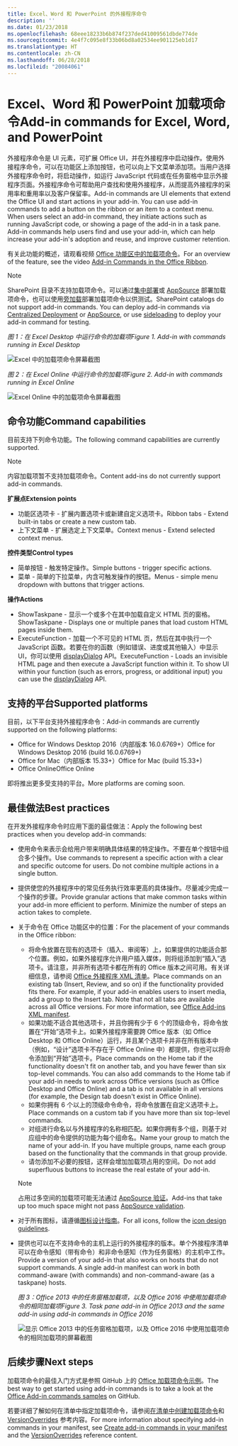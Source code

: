 ```yaml
---
title: Excel、Word 和 PowerPoint 的外接程序命令
description: ''
ms.date: 01/23/2018
ms.openlocfilehash: 68eee18233b6b874f237ded41009561dbde774de
ms.sourcegitcommit: 4e4f7c095e8f33b06bd8a02534ee901125eb1d17
ms.translationtype: HT
ms.contentlocale: zh-CN
ms.lasthandoff: 06/28/2018
ms.locfileid: "20084061"
---
```

# <a name="add-in-commands-for-excel-word-and-powerpoint"></a><span data-ttu-id="8af8d-102">Excel、Word 和 PowerPoint 加载项命令</span><span class="sxs-lookup"><span data-stu-id="8af8d-102">Add-in commands for Excel, Word, and PowerPoint</span></span>

<span data-ttu-id="8af8d-p101">外接程序命令是 UI 元素，可扩展 Office UI，并在外接程序中启动操作。使用外接程序命令，可以在功能区上添加按钮，也可以向上下文菜单添加项。当用户选择外接程序命令时，将启动操作，如运行 JavaScript 代码或在任务窗格中显示外接程序页面。外接程序命令可帮助用户查找和使用外接程序，从而提高外接程序的采用率和重用率以及客户保留率。</span><span class="sxs-lookup"><span data-stu-id="8af8d-p101">Add-in commands are UI elements that extend the Office UI and start actions in your add-in. You can use add-in commands to add a button on the ribbon or an item to a context menu. When users select an add-in command, they initiate actions such as running JavaScript code, or showing a page of the add-in in a task pane. Add-in commands help users find and use your add-in, which can help increase your add-in's adoption and reuse, and improve customer retention.</span></span>

<span data-ttu-id="8af8d-107">有关此功能的概述，请观看视频 [Office 功能区中的加载项命令](https://channel9.msdn.com/events/Build/2016/P551)。</span><span class="sxs-lookup"><span data-stu-id="8af8d-107">For an overview of the feature, see the video [Add-in Commands in the Office Ribbon](https://channel9.msdn.com/events/Build/2016/P551).</span></span>

> [!NOTE]
> <span data-ttu-id="8af8d-p102">SharePoint 目录不支持加载项命令。可以通过[集中部署](../publish/centralized-deployment.md)或 [AppSource](https://docs.microsoft.com/en-us/office/dev/store/submit-to-the-office-store) 部署加载项命令，也可以使用[旁加载](../testing/create-a-network-shared-folder-catalog-for-task-pane-and-content-add-ins.md)部署加载项命令以供测试。</span><span class="sxs-lookup"><span data-stu-id="8af8d-p102">SharePoint catalogs do not support add-in commands. You can deploy add-in commands via [Centralized Deployment](../publish/centralized-deployment.md) or [AppSource](https://docs.microsoft.com/en-us/office/dev/store/submit-to-the-office-store), or use [sideloading](../testing/create-a-network-shared-folder-catalog-for-task-pane-and-content-add-ins.md) to deploy your add-in command for testing.</span></span> 

<span data-ttu-id="8af8d-110">*图 1：在 Excel Desktop 中运行命令的加载项*</span><span class="sxs-lookup"><span data-stu-id="8af8d-110">*Figure 1. Add-in with commands running in Excel Desktop*</span></span>

![Excel 中的加载项命令屏幕截图](../images/add-in-commands-1.png)

<span data-ttu-id="8af8d-112">*图 2：在 Excel Online 中运行命令的加载项*</span><span class="sxs-lookup"><span data-stu-id="8af8d-112">*Figure 2. Add-in with commands running in Excel Online*</span></span>

![Excel Online 中的加载项命令屏幕截图](../images/add-in-commands-2.png)

## <a name="command-capabilities"></a><span data-ttu-id="8af8d-114">命令功能</span><span class="sxs-lookup"><span data-stu-id="8af8d-114">Command capabilities</span></span>
<span data-ttu-id="8af8d-115">目前支持下列命令功能。</span><span class="sxs-lookup"><span data-stu-id="8af8d-115">The following command capabilities are currently supported.</span></span>

> [!NOTE]
> <span data-ttu-id="8af8d-116">内容加载项暂不支持加载项命令。</span><span class="sxs-lookup"><span data-stu-id="8af8d-116">Content add-ins do not currently support add-in commands.</span></span>

<span data-ttu-id="8af8d-117">**扩展点**</span><span class="sxs-lookup"><span data-stu-id="8af8d-117">**Extension points**</span></span>

- <span data-ttu-id="8af8d-118">功能区选项卡 - 扩展内置选项卡或新建自定义选项卡。</span><span class="sxs-lookup"><span data-stu-id="8af8d-118">Ribbon tabs - Extend built-in tabs or create a new custom tab.</span></span>
- <span data-ttu-id="8af8d-119">上下文菜单 - 扩展选定上下文菜单。</span><span class="sxs-lookup"><span data-stu-id="8af8d-119">Context menus - Extend selected context menus.</span></span> 

<span data-ttu-id="8af8d-120">**控件类型**</span><span class="sxs-lookup"><span data-stu-id="8af8d-120">**Control types**</span></span>

- <span data-ttu-id="8af8d-121">简单按钮 - 触发特定操作。</span><span class="sxs-lookup"><span data-stu-id="8af8d-121">Simple buttons - trigger specific actions.</span></span>
- <span data-ttu-id="8af8d-122">菜单 - 简单的下拉菜单，内含可触发操作的按钮。</span><span class="sxs-lookup"><span data-stu-id="8af8d-122">Menus - simple menu dropdown with buttons that trigger actions.</span></span>

<span data-ttu-id="8af8d-123">**操作**</span><span class="sxs-lookup"><span data-stu-id="8af8d-123">**Actions**</span></span>

- <span data-ttu-id="8af8d-124">ShowTaskpane - 显示一个或多个在其中加载自定义 HTML 页的窗格。</span><span class="sxs-lookup"><span data-stu-id="8af8d-124">ShowTaskpane - Displays one or multiple panes that load custom HTML pages inside them.</span></span>
- <span data-ttu-id="8af8d-p103">ExecuteFunction - 加载一个不可见的 HTML 页，然后在其中执行一个 JavaScript 函数。若要在你的函数（例如错误、进度或其他输入）中显示 UI，你可以使用 [displayDialog](http://dev.office.com/reference/add-ins/shared/officeui) API。</span><span class="sxs-lookup"><span data-stu-id="8af8d-p103">ExecuteFunction - Loads an invisible HTML page and then execute a JavaScript function within it. To show UI within your function (such as errors, progress, or additional input) you can use the [displayDialog](http://dev.office.com/reference/add-ins/shared/officeui) API.</span></span>  

## <a name="supported-platforms"></a><span data-ttu-id="8af8d-127">支持的平台</span><span class="sxs-lookup"><span data-stu-id="8af8d-127">Supported platforms</span></span>
<span data-ttu-id="8af8d-128">目前，以下平台支持外接程序命令：</span><span class="sxs-lookup"><span data-stu-id="8af8d-128">Add-in commands are currently supported on the following platforms:</span></span>

- <span data-ttu-id="8af8d-129">Office for Windows Desktop 2016（内部版本 16.0.6769+）</span><span class="sxs-lookup"><span data-stu-id="8af8d-129">Office for Windows Desktop 2016 (build 16.0.6769+)</span></span>
- <span data-ttu-id="8af8d-130">Office for Mac（内部版本 15.33+）</span><span class="sxs-lookup"><span data-stu-id="8af8d-130">Office for Mac (build 15.33+)</span></span>
- <span data-ttu-id="8af8d-131">Office Online</span><span class="sxs-lookup"><span data-stu-id="8af8d-131">Office Online</span></span> 

<span data-ttu-id="8af8d-132">即将推出更多受支持的平台。</span><span class="sxs-lookup"><span data-stu-id="8af8d-132">More platforms are coming soon.</span></span>

## <a name="best-practices"></a><span data-ttu-id="8af8d-133">最佳做法</span><span class="sxs-lookup"><span data-stu-id="8af8d-133">Best practices</span></span>

<span data-ttu-id="8af8d-134">在开发外接程序命令时应用下面的最佳做法：</span><span class="sxs-lookup"><span data-stu-id="8af8d-134">Apply the following best practices when you develop add-in commands:</span></span>

- <span data-ttu-id="8af8d-p104">使用命令来表示会给用户带来明确具体结果的特定操作。不要在单个按钮中组合多个操作。</span><span class="sxs-lookup"><span data-stu-id="8af8d-p104">Use commands to represent a specific action with a clear and specific outcome for users. Do not combine multiple actions in a single button.</span></span>
- <span data-ttu-id="8af8d-p105">提供使您的外接程序中的常见任务执行效率更高的具体操作。尽量减少完成一个操作的步骤。</span><span class="sxs-lookup"><span data-stu-id="8af8d-p105">Provide granular actions that make common tasks within your add-in more efficient to perform. Minimize the number of steps an action takes to complete.</span></span>
- <span data-ttu-id="8af8d-139">关于命令在 Office 功能区中的位置：</span><span class="sxs-lookup"><span data-stu-id="8af8d-139">For the placement of your commands in the Office ribbon:</span></span>
    - <span data-ttu-id="8af8d-p106">将命令放置在现有的选项卡（插入、审阅等）上，如果提供的功能适合那个位置。例如，如果外接程序允许用户插入媒体，则将组添加到“插入”选项卡。请注意，并非所有选项卡都在所有的 Office 版本之间可用。有关详细信息，请参阅 [Office 外接程序 XML 清单](../develop/add-in-manifests.md)。</span><span class="sxs-lookup"><span data-stu-id="8af8d-p106">Place commands on an existing tab (Insert, Review, and so on) if the functionality provided fits there. For example, if your add-in enables users to insert media, add a group to the Insert tab. Note that not all tabs are available across all Office versions. For more information, see [Office Add-ins XML manifest](../develop/add-in-manifests.md).</span></span> 
    - <span data-ttu-id="8af8d-p107">如果功能不适合其他选项卡，并且你拥有少于 6 个的顶级命令，将命令放置在“开始”选项卡上。如果外接程序需要跨 Office 版本（如 Office Desktop 和 Office Online）运行，并且某个选项卡并非在所有版本中（例如，“设计”选项卡不存在于 Office Online 中）都提供，你也可以将命令添加到“开始”选项卡。</span><span class="sxs-lookup"><span data-stu-id="8af8d-p107">Place commands on the Home tab if the functionality doesn't fit on another tab, and you have fewer than six top-level commands. You can also add commands to the Home tab if your add-in needs to work across Office versions (such as Office Desktop and Office Online) and a tab is not available in all versions (for example, the Design tab doesn't exist in Office Online).</span></span>  
    - <span data-ttu-id="8af8d-145">如果你拥有 6 个以上的顶级命令命令，将命令放置在自定义选项卡上。</span><span class="sxs-lookup"><span data-stu-id="8af8d-145">Place commands on a custom tab if you have more than six top-level commands.</span></span> 
    - <span data-ttu-id="8af8d-p108">对组进行命名以与外接程序的名称相匹配。如果你拥有多个组，则基于对应组中的命令提供的功能为每个组命名。</span><span class="sxs-lookup"><span data-stu-id="8af8d-p108">Name your group to match the name of your add-in. If you have multiple groups, name each group based on the functionality that the commands in that group provide.</span></span>
    - <span data-ttu-id="8af8d-148">请勿添加不必要的按钮，这样会增加加载项占用的空间。</span><span class="sxs-lookup"><span data-stu-id="8af8d-148">Do not add superfluous buttons to increase the real estate of your add-in.</span></span>

     > [!NOTE]
     > <span data-ttu-id="8af8d-149">占用过多空间的加载项可能无法通过 [AppSource 验证](https://docs.microsoft.com/en-us/office/dev/store/validation-policies)。</span><span class="sxs-lookup"><span data-stu-id="8af8d-149">Add-ins that take up too much space might not pass [AppSource validation](https://docs.microsoft.com/en-us/office/dev/store/validation-policies).</span></span>

- <span data-ttu-id="8af8d-150">对于所有图标，请遵循[图标设计指南](add-in-icons.md)。</span><span class="sxs-lookup"><span data-stu-id="8af8d-150">For all icons, follow the [icon design guidelines](add-in-icons.md).</span></span>
- <span data-ttu-id="8af8d-p109">提供也可以在不支持命令的主机上运行的外接程序的版本。单个外接程序清单可以在命令感知（带有命令）和非命令感知（作为任务窗格）的主机中工作。</span><span class="sxs-lookup"><span data-stu-id="8af8d-p109">Provide a version of your add-in that also works on hosts that do not support commands. A single add-in manifest can work in both command-aware (with commands) and non-command-aware (as a taskpane) hosts.</span></span>

   <span data-ttu-id="8af8d-153">*图 3：Office 2013 中的任务窗格加载项，以及 Office 2016 中使用加载项命令的相同加载项*</span><span class="sxs-lookup"><span data-stu-id="8af8d-153">*Figure 3. Task pane add-in in Office 2013 and the same add-in using add-in commands in Office 2016*</span></span>

   ![显示 Office 2013 中的任务窗格加载项，以及 Office 2016 中使用加载项命令的相同加载项的屏幕截图](../images/office-task-pane-add-ins.png)


## <a name="next-steps"></a><span data-ttu-id="8af8d-155">后续步骤</span><span class="sxs-lookup"><span data-stu-id="8af8d-155">Next steps</span></span>

<span data-ttu-id="8af8d-156">加载项命令的最佳入门方式是参照 GitHub 上的 [Office 加载项命令示例](https://github.com/OfficeDev/Office-Add-in-Commands-Samples/)。</span><span class="sxs-lookup"><span data-stu-id="8af8d-156">The best way to get started using add-in commands is to take a look at the [Office Add-in commands samples](https://github.com/OfficeDev/Office-Add-in-Commands-Samples/) on GitHub.</span></span>

<span data-ttu-id="8af8d-157">若要详细了解如何在清单中指定加载项命令，请参阅[在清单中创建加载项命令](../develop/create-addin-commands.md)和 [VersionOverrides](https://dev.office.com/reference/add-ins/manifest/versionoverrides) 参考内容。</span><span class="sxs-lookup"><span data-stu-id="8af8d-157">For more information about specifying add-in commands in your manifest, see [Create add-in commands in your manifest](../develop/create-addin-commands.md) and the [VersionOverrides](https://dev.office.com/reference/add-ins/manifest/versionoverrides) reference content.</span></span>




